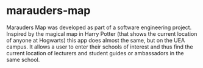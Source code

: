 # marauders-map
Marauders Map was developed as part of a software engineering project. Inspired by the magical map in Harry Potter (that shows the current location of anyone at Hogwarts) this app does almost the same, but on the UEA campus. It allows a user to enter their schools of interest and thus find the current location of lecturers and student guides or ambassadors in the same school. 

